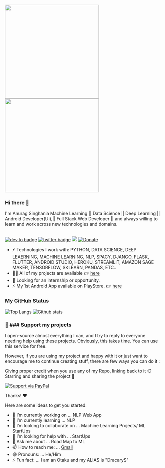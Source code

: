 <img src="https://media.giphy.com/media/p4NLw3I4U0idi/giphy.gif" width="300"> <img src= "https://media.giphy.com/media/26tn33aiTi1jkl6H6/giphy.gif" width = "300">

### Hi there 👋
I'm Anurag Singhania Machine Learning || Data Science || Deep Learning || Android Developer(UI),|| Full Stack Web Developer || and always willing to learn and work across new technologies and domains. <br/> <br/>

[![dev.to badge](https://img.shields.io/badge/linkedin-itzanuragsinghania-%230177B5?style=flat&logo=linkedin)](https://www.linkedin.com/in/anurag-singhania-39623217b/)
[![twitter badge](https://img.shields.io/badge/instagram-@cursed_by_hatred-%23E4415F?style=flat&logo=instagram&logoColor=white)](https://www.instagram.com/cursed_by_hatred/)
![](https://komarev.com/ghpvc/?username=iamhimanshu0&color=brightgreen&style=flat)
[![Donate](https://img.shields.io/badge/Donate-PayPal-green.svg?logo=paypal&style=flat-square)](https://www.paypal.com/paypalme/dracarysinc)&nbsp;

- ⚡️ Technologies I work with: PYTHON, DATA SCIENCE, DEEP LEAERNING, MACHINE LEARNING, NLP, SPACY,  DJANGO, FLASK, FLUTTER, ANDROID STUDIO, HEROKU, STREAMLIT, AMAZON SAGE MAKER, TENSORFLOW, SKLEARN, PANDAS, ETC..
- 👨‍💻 All of my projects are available 👉  [here](https://github.com/itzanuragsinghania?tab=repositories)
- 👯 Looking for an internship or opportunity.
- ⚡️ My 1st Android App available on PlayStore. 👉 [here](https://play.google.com/store/apps/details?id=com.dingdonk.app)

### My GitHub Status 
![Top Langs](https://github-readme-stats.vercel.app/api/top-langs/?username=itzanuragsinghania) ![Github stats](https://github-readme-stats.vercel.app/api?username=itzanuragsinghania&show_icons=true)

### 💖 ### Support my projects <br>
I open-source almost everything I can, and I try to reply to everyone needing help using these projects. Obviously, this takes time. You can use this service for free.

However, if you are using my project and happy with it or just want to encourage me to continue creating stuff, there are few ways you can do it :

Giving proper credit when you use any of my Repo, linking back to it :D
Starring and sharing the project 🚀

[![Support via PayPal](https://cdn.rawgit.com/twolfson/paypal-github-button/1.0.0/dist/button.svg)](https://www.paypal.com/paypalme/dracarysinc)


Thanks! ❤️



Here are some ideas to get you started:

- 🔭 I’m currently working on ... NLP Web App
- 🌱 I’m currently learning ... NLP
- 👯 I’m looking to collaborate on ... Machine Learning Projects/ ML StartUps
- 🤔 I’m looking for help with ... StartUps
- 💬 Ask me about ... Road Map to ML
- 📫 How to reach me: ... [Gmail](anuragsinghania235@gmail.com)
- 😄 Pronouns: ... He/Him
- ⚡ Fun fact: ... I am an Otaku and my ALIAS is "DracaryS"

